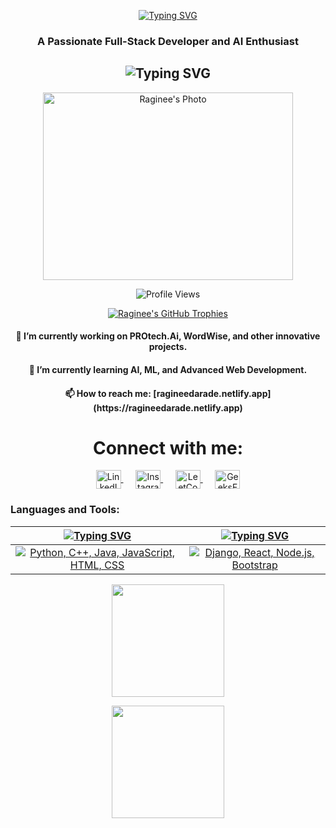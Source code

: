 <p align="center">
<a href="https://git.io/typing-svg"><img src="https://readme-typing-svg.herokuapp.com?font=Fira+Code&weight=900&size=30&pause=1000&color=F7F7F7&background=128CCF00&center=true&vCenter=true&multiline=true&random=false&width=500&lines=Hi+%F0%9F%91%8B%2C+I'm+Raginee+Darade" alt="Typing SVG" /></a>
</p>
<h3 align="center">A Passionate Full-Stack Developer and AI Enthusiast</h3>
<h2 align="center">
  <img src="https://readme-typing-svg.demolab.com?font=Fira+Code&weight=600&pause=1000&center=true&vCenter=true&lines=Open-Source+Contributor;Competitive+Programmer;AI+Innovator" alt="Typing SVG" />
</h2>
<p align="center">
  <img src="assgif" width="400" height="300" alt="Raginee's Photo">
</p>

<p align="center"> 
  <img src="https://komarev.com/ghpvc/?username=ragineedarade&label=Profile%20views&color=0e75b6&style=flat" alt="Profile Views" />
</p>
 
<p align="center"> 
  <a href="https://github.com/ryo-ma/github-profile-trophy">
    <img src="https://github-profile-trophy.vercel.app/?username=ragineedarade&theme=onedark" alt="Raginee's GitHub Trophies" />
  </a> 
</p>

<h4 align="center">🔭 I’m currently working on <b>PROtech.Ai</b>, WordWise, and other innovative projects.</h4>
<h4 align="center">🌱 I’m currently learning <b>AI, ML, and Advanced Web Development</b>.</h4>
<h4 align="center">📫 How to reach me: <b>[ragineedarade.netlify.app](https://ragineedarade.netlify.app)</b></h4>

<h1 align="center">Connect with me:</h1>
<p align="center">
  <a href="https://www.linkedin.com/in/raginee-darade/" target="blank">
    <img align="center" src="https://raw.githubusercontent.com/rahuldkjain/github-profile-readme-generator/master/src/images/icons/Social/linked-in-alt.svg" alt="LinkedIn" height="30" width="40" />
  </a>&nbsp;&nbsp;&nbsp;&nbsp;
  <a href="https://instagram.com/raginee_darade" target="blank">
    <img align="center" src="https://raw.githubusercontent.com/rahuldkjain/github-profile-readme-generator/master/src/images/icons/Social/instagram.svg" alt="Instagram" height="30" width="40" />
  </a>&nbsp;&nbsp;&nbsp;&nbsp;
  <a href="https://www.leetcode.com/ragineedarade02" target="blank">
    <img align="center" src="https://raw.githubusercontent.com/rahuldkjain/github-profile-readme-generator/master/src/images/icons/Social/leet-code.svg" alt="LeetCode" height="30" width="40" />
  </a>&nbsp;&nbsp;&nbsp;&nbsp;
  <a href="https://auth.geeksforgeeks.org/user/ragineedarade" target="blank">
    <img align="center" src="https://raw.githubusercontent.com/rahuldkjain/github-profile-readme-generator/master/src/images/icons/Social/geeks-for-geeks.svg" alt="GeeksForGeeks" height="30" width="40" />
  </a>
</p>

<h3 align="left">Languages and Tools:</h3>

| [![Typing SVG](https://readme-typing-svg.herokuapp.com?font=Fira+Code&size=25&pause=1000&color=00FF2B&center=true&vCenter=true&repeat=false&width=300&lines=Languages)](https://git.io/typing-svg) | [![Typing SVG](https://readme-typing-svg.herokuapp.com?font=Fira+Code&size=25&pause=1000&color=00FF2B&center=true&vCenter=true&repeat=false&width=200&lines=Frameworks+%26+Libraries)](https://git.io/typing-svg) | 
| ----- | ---- |
| <div align="center"><a href="https://skillicons.dev"><img src="https://skillicons.dev/icons?i=python,cpp,java,js,html,css" title="Python, C++, Java, JavaScript, HTML, CSS"/></a></div> | <div align="center"><a href="https://skillicons.dev"><img src="https://skillicons.dev/icons?i=django,react,nodejs,bootstrap" title="Django, React, Node.js, Bootstrap"/></a></div> |

<p align="center"><img align="center" src="http://github-profile-summary-cards.vercel.app/api/cards/profile-details?username=ragineedarade&theme=radical" height="180em" /></p>

<p align="center">
    <img height="180em" src="https://github-readme-streak-stats.herokuapp.com/?user=ragineedarade&theme=dark&hide_border=true&background=0D1117&stroke=0000&count_private=true&include_all_commits=true" />
</p>
